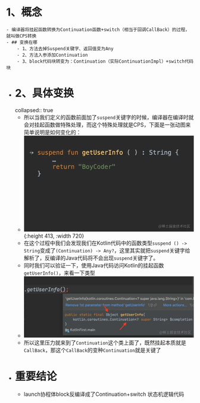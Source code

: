 # 1、概念
	- 编译器将挂起函数转换为Continuation函数+switch（相当于回调CallBack）的过程，就叫做CPS转换
	- ## 变换在哪
		- 1、方法去掉Suspend关键字、返回值变为Any
		- 2、方法入参添加Continuation
		- 3、block代码块转变为：Continuation（实际ContinuationImpl）+switch代码块
- # 2、具体变换
  collapsed:: true
	- 所以当我们定义的函数前面加了`suspend`关键字的时候，编译器在编译时就会对挂起函数做特殊处理，而这个特殊处理就是CPS，下面是一张动图来简单说明是如何变化的：
	- ![cps.webp](../assets/cps_1690639070196_0.webp){:height 413, :width 720}
	- 在这个过程中我们会发现我们在Kotlin代码中的函数类型`suspend () -> String`变成了`(Continuation) -> Any?`，这里其实就把`suspend`关键字给解析了，反编译的Java代码将不会出现`suspend`关键字了。
	- 同时我们可以验证一下，使用Java代码访问Kotlin的挂起函数`getUserInfo()`，来看一下类型
	- ![image.png](../assets/image_1693574239149_0.png)
	- 所以这里压力就来到了`Continuation`这个类上面了，既然挂起本质就是`CallBack`，那这个`CallBack`的变种`Continuation`就是关键了
- # 重要结论
	- launch协程体block反编译成了Continuation+switch 状态机逻辑代码